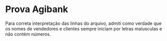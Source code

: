 # Prova Agibank

Para correta interpretação das linhas do arquivo, admiti como verdade que os nomes de vendedores e clientes sempre iniciam por letras maíusculas e não contém números.
